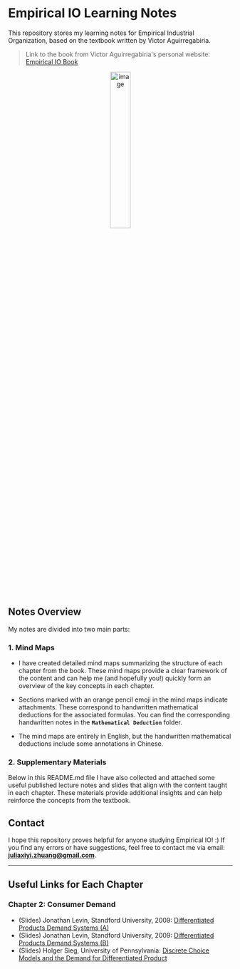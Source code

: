 # Empirical IO Learning Notes

This repository stores my learning notes for Empirical Industrial Organization, based on the textbook written by Victor Aguirregabiria.  

> Link to the book from Victor Aguirregabiria's personal website:  [Empirical IO Book](http://aguirregabiria.net/wpapers/book_dynamic_io.pdf#page=334.38)  

<div align="center">
  <img src="https://github.com/user-attachments/assets/badc7547-6d11-4ad2-b4bd-613c9d904739" alt="image" width="30%">
</div>


## Notes Overview

My notes are divided into two main parts:

### 1. **Mind Maps**  

* I have created detailed mind maps summarizing the structure of each chapter from the book. These mind maps provide a clear framework of the content and can help me (and hopefully you!) quickly form an overview of the key concepts in each chapter.  

* Sections marked with an orange pencil emoji in the mind maps indicate attachments. These correspond to handwritten mathematical deductions for the associated formulas. You can find the corresponding handwritten notes in the **`Mathematical Deduction`** folder.  

* The mind maps are entirely in English, but the handwritten mathematical deductions include some annotations in Chinese.

### 2. **Supplementary Materials**  

Below in this README.md file I have also collected and attached some useful published lecture notes and slides that align with the content taught in each chapter. These materials provide additional insights and can help reinforce the concepts from the textbook.

## Contact  

I hope this repository proves helpful for anyone studying Empirical IO! :) If you find any errors or have suggestions, feel free to contact me via email: **juliaxiyi.zhuang@gmail.com**.  

---

## Useful Links for Each Chapter

### Chapter 2: Consumer Demand

* (Slides) Jonathan Levin, Standford University, 2009: [Differentiated Products Demand Systems (A)](https://web.stanford.edu/~jdlevin/Econ%20257/Demand%20Estimation%20Slides%20A.pdf)
* (Slides) Jonathan Levin, Standford University, 2009: [Differentiated Products Demand Systems (B)](https://web.stanford.edu/~jdlevin/Econ%20257/Demand%20Estimation%20Slides%20B.pdf)
* (Slides) Holger Sieg, University of Pennsylvania: [Discrete Choice Models and the Demand for Differentiated Product](https://web.stanford.edu/~jdlevin/Econ%20257/Demand%20Estimation%20Slides%20B.pdf)





